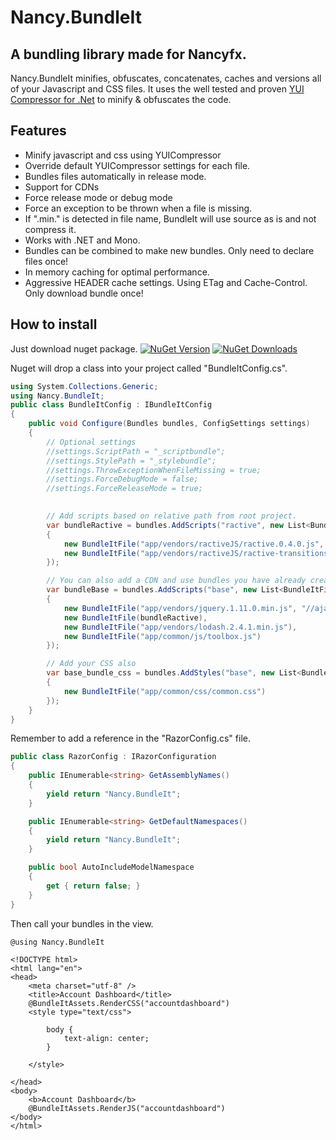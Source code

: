 # Nancy.BundleIt
## A bundling library made for Nancyfx.

Nancy.BundleIt minifies, obfuscates, concatenates, caches and versions all of your Javascript and CSS files.
It uses the well tested and proven [YUI Compressor for .Net](https://yuicompressor.codeplex.com/) to minify & obfuscates the code.

## Features

 * Minify javascript and css using YUICompressor
 * Override default YUICompressor settings for each file.
 * Bundles files automatically in release mode.
 * Support for CDNs
 * Force release mode or debug mode
 * Force an exception to be thrown when a file is missing.
 * If ".min." is detected in file name, BundleIt will use source as is and not compress it.
 * Works with .NET and Mono.
 * Bundles can be combined to make new bundles. Only need to declare files once!
 * In memory caching for optimal performance.
 * Aggressive HEADER cache settings. Using ETag and Cache-Control. Only download bundle once!

## How to install

Just download nuget package. [![NuGet Version](http://img.shields.io/nuget/v/Nancy.BundleIt.svg?style=flat)](https://www.nuget.org/packages/Nancy.BundleIt/) [![NuGet Downloads](http://img.shields.io/nuget/dt/Nancy.BundleIt.svg?style=flat)](https://www.nuget.org/packages/Nancy.BundleIt/)

Nuget will drop a class into your project called "BundleItConfig.cs".
```csharp
using System.Collections.Generic;
using Nancy.BundleIt;
public class BundleItConfig : IBundleItConfig
{
	public void Configure(Bundles bundles, ConfigSettings settings)
	{
		// Optional settings
		//settings.ScriptPath = "_scriptbundle";
		//settings.StylePath = "_stylebundle";
		//settings.ThrowExceptionWhenFileMissing = true;
		//settings.ForceDebugMode = false;
		//settings.ForceReleaseMode = true;
		

		// Add scripts based on relative path from root project.
		var bundleRactive = bundles.AddScripts("ractive", new List<BundleItFile>
		{
			new BundleItFile("app/vendors/ractiveJS/ractive.0.4.0.js", "app/vendors/ractiveJS/ractive.0.4.0.min.js"),
			new BundleItFile("app/vendors/ractiveJS/ractive-transitions-fade.js")
		});

		// You can also add a CDN and use bundles you have already created.
		var bundleBase = bundles.AddScripts("base", new List<BundleItFile>
		{
			new BundleItFile("app/vendors/jquery.1.11.0.min.js", "//ajax.googleapis.com/ajax/libs/jquery/1.11.1/jquery.min.js", true),
			new BundleItFile(bundleRactive),
			new BundleItFile("app/vendors/lodash.2.4.1.min.js"),
			new BundleItFile("app/common/js/toolbox.js")
		});

		// Add your CSS also
		var base_bundle_css = bundles.AddStyles("base", new List<BundleItFile>
		{
			new BundleItFile("app/common/css/common.css")
		});
	}
}
```

Remember to add a reference in the "RazorConfig.cs" file.
```csharp
public class RazorConfig : IRazorConfiguration
{
    public IEnumerable<string> GetAssemblyNames()
    {
        yield return "Nancy.BundleIt";
    }

    public IEnumerable<string> GetDefaultNamespaces()
    {
        yield return "Nancy.BundleIt";
    }

    public bool AutoIncludeModelNamespace
    {
        get { return false; }
    }
}
```

Then call your bundles in the view.
```
@using Nancy.BundleIt

<!DOCTYPE html>
<html lang="en">
<head>
    <meta charset="utf-8" />
    <title>Account Dashboard</title>
    @BundleItAssets.RenderCSS("accountdashboard")
	<style type="text/css">

		body {
			text-align: center;
		}

	</style>

</head>
<body>
    <b>Account Dashboard</b>
    @BundleItAssets.RenderJS("accountdashboard")
</body>
</html>
```


